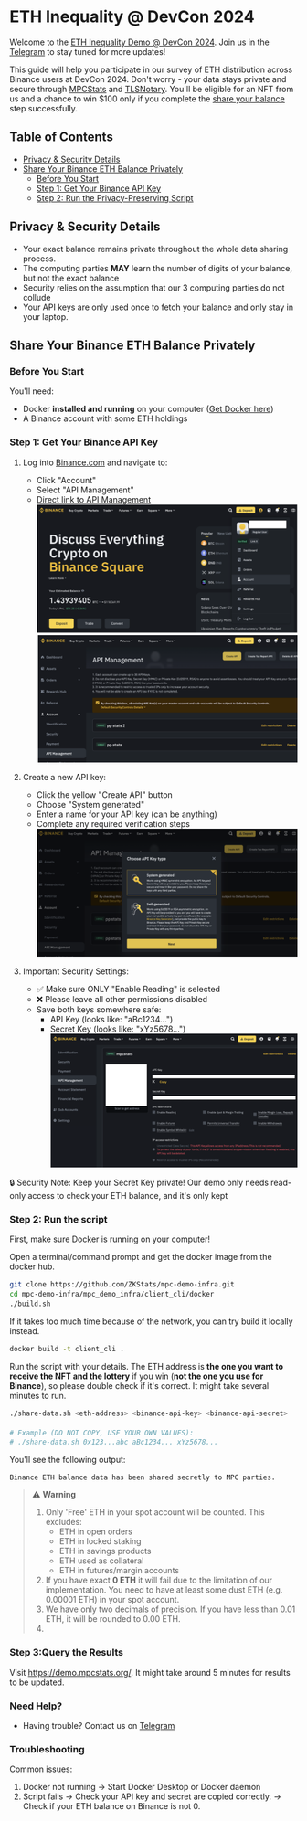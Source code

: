 # ETH Inequality @ DevCon 2024

Welcome to the [ETH Inequality Demo @ DevCon 2024](https://demo.mpcstats.org/). Join us in the [Telegram](https://t.me/mpcstats) to stay tuned for more updates!

This guide will help you participate in our survey of ETH distribution across Binance users at DevCon 2024. Don't worry - your data stays private and secure through [MPCStats](https://github.com/ZKStats/mpc-demo-infra) and [TLSNotary](https://tlsnotary.org/). You'll be eligible for an NFT from us and a chance to win $100 only if you complete the [share your balance](#share-your-binance-eth-balance-privately) step successfully.


## Table of Contents
- [Privacy & Security Details](#privacy--security-details)
- [Share Your Binance ETH Balance Privately](#share-your-binance-eth-balance-privately)
  - [Before You Start](#before-you-start)
  - [Step 1: Get Your Binance API Key](#step-1-get-your-binance-api-key)
  - [Step 2: Run the Privacy-Preserving Script](#step-2-run-the-privacy-preserving-script)


## Privacy & Security Details
- Your exact balance remains private throughout the whole data sharing process.
- The computing parties **MAY** learn the number of digits of your balance, but not the exact balance
- Security relies on the assumption that our 3 computing parties do not collude
- Your API keys are only used once to fetch your balance and only stay in your laptop.

## Share Your Binance ETH Balance Privately

### Before You Start
You'll need:
- Docker **installed and running** on your computer ([Get Docker here](https://docs.docker.com/get-docker/))
- A Binance account with some ETH holdings

### Step 1: Get Your Binance API Key
1. Log into [Binance.com](https://www.binance.com) and navigate to:
   - Click "Account"
   - Select "API Management"
   - [Direct link to API Management](https://www.binance.com/en/my/settings/api-management)
![alt text](pics/image.png)
![alt text](pics/image-1.png)

2. Create a new API key:
   - Click the yellow "Create API" button
   - Choose "System generated"
   - Enter a name for your API key (can be anything)
   - Complete any required verification steps
![alt text](pics/image-2.png)

3. Important Security Settings:
   - ✅ Make sure ONLY "Enable Reading" is selected
   - ❌ Please leave all other permissions disabled
   - Save both keys somewhere safe:
     - API Key (looks like: "aBc1234...")
     - Secret Key (looks like: "xYz5678...")
![alt text](pics/image-3.png)

🔒 Security Note: Keep your Secret Key private! Our demo only needs read-only access to check your ETH balance, and it's only kept

### Step 2: Run the script

First, make sure Docker is running on your computer!

Open a terminal/command prompt and get the docker image from the docker hub.

```bash
git clone https://github.com/ZKStats/mpc-demo-infra.git
cd mpc-demo-infra/mpc_demo_infra/client_cli/docker
./build.sh
```

If it takes too much time because of the network, you can try build it locally instead.
```bash
docker build -t client_cli .
```

Run the script with your details. The ETH address is **the one you want to receive the NFT and the lottery** if you win (**not the one you use for Binance**), so please double check if it's correct. It might take several minutes to run.
```bash
./share-data.sh <eth-address> <binance-api-key> <binance-api-secret>

# Example (DO NOT COPY, USE YOUR OWN VALUES):
# ./share-data.sh 0x123...abc aBc1234... xYz5678...
```

You'll see the following output:

```
Binance ETH balance data has been shared secretly to MPC parties.
```

> ⚠️ **Warning**
> 1. Only 'Free' ETH in your spot account will be counted. This excludes:
>     - ETH in open orders
>     - ETH in locked staking
>     - ETH in savings products
>     - ETH used as collateral
>     - ETH in futures/margin accounts
> 2. If you have exact **0 ETH** it will fail due to the limitation of our implementation. You need to have at least some dust ETH (e.g. 0.00001 ETH) in your spot account.
> 3. We have only two decimals of precision. If you have less than 0.01 ETH, it will be rounded to 0.00 ETH.
> 4.

### Step 3:Query the Results
Visit https://demo.mpcstats.org/. It might take around 5 minutes for results to be updated.


### Need Help?
- Having trouble? Contact us on [Telegram](https://t.me/mpcstats)

### Troubleshooting
Common issues:
1. Docker not running → Start Docker Desktop or Docker daemon
2. Script fails
    → Check your API key and secret are copied correctly.
    → Check if your ETH balance on Binance is not 0.
